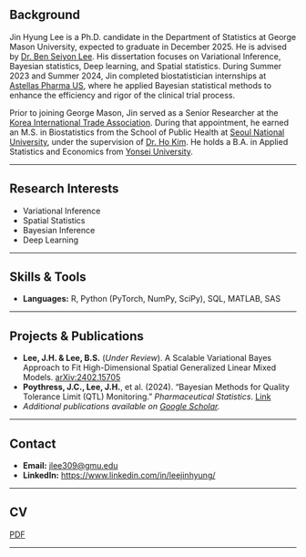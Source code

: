 ## Background

Jin Hyung Lee is a Ph.D. candidate in the Department of Statistics at George Mason University, expected to graduate in December 2025. He is advised by [Dr. Ben Seiyon Lee](https://sites.google.com/view/benslee/). His dissertation focuses on Variational Inference, Bayesian statistics, Deep learning, and Spatial statistics. During Summer 2023 and Summer 2024, Jin completed biostatistician internships at [Astellas Pharma US](https://www.astellas.com/us/), where he applied Bayesian statistical methods to enhance the efficiency and rigor of the clinical trial process.

Prior to joining George Mason, Jin served as a Senior Researcher at the [Korea International Trade Association](https://www.kita.org/). During that appointment, he earned an M.S. in Biostatistics from the School of Public Health at [Seoul National University](https://health.snu.ac.kr/en/), under the supervision of [Dr. Ho Kim](https://health.snu.ac.kr/en/snu__professor/%EA%B9%80%ED%98%B8/). He holds a B.A. in Applied Statistics and Economics from [Yonsei University](https://www.yonsei.ac.kr/en_sc/index.jsp).

---

## Research Interests

- Variational Inference  
- Spatial Statistics  
- Bayesian Inference  
- Deep Learning  

---

## Skills & Tools

- **Languages:** R, Python (PyTorch, NumPy, SciPy), SQL, MATLAB, SAS  

---

## Projects & Publications

- **Lee, J.H. & Lee, B.S.** (_Under Review_). A Scalable Variational Bayes Approach to Fit High-Dimensional Spatial Generalized Linear Mixed Models. [arXiv:2402.15705](https://arxiv.org/pdf/2402.15705)  
- **Poythress, J.C., Lee, J.H.**, et al. (2024). “Bayesian Methods for Quality Tolerance Limit (QTL) Monitoring.” _Pharmaceutical Statistics_. [Link](https://onlinelibrary.wiley.com/doi/abs/10.1002/pst.2427)  
- *Additional publications available on [Google Scholar](https://scholar.google.com/citations?user=0GAf5N8AAAAJ&hl=ko).*  

---

## Contact

- **Email:** jlee309@gmu.edu  
- **LinkedIn:** https://www.linkedin.com/in/leejinhyung/

---

## CV
[PDF](https://www.dropbox.com/scl/fi/3mhd6focz8grhqxkb1ykr/Jin_Hyung_Lee_CV.pdf?rlkey=r4it94oqskwy6655lntmnepbr&st=ujyidbcq&dl=0)

---
